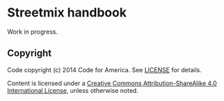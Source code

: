 Streetmix handbook
==================

Work in progress.


## <a name="copyright"></a>Copyright
Code copyright (c) 2014 Code for America. See [LICENSE][] for details.

Content is licensed under a <a rel="license" href="http://creativecommons.org/licenses/by-sa/4.0/">Creative Commons Attribution-ShareAlike 4.0 International License</a>, unless otherwise noted.

[license]: https://github.com/codeforamerica/streetmix/blob/master/LICENSE.md

